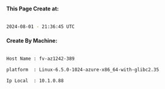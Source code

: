 
   
#### This Page Create at:

```bash

2024-08-01 - 21:36:45 UTC

```

#### Create By Machine:

```bash

Host Name : fv-az1242-389

platform  : Linux-6.5.0-1024-azure-x86_64-with-glibc2.35

Ip Local  : 10.1.0.88

```

